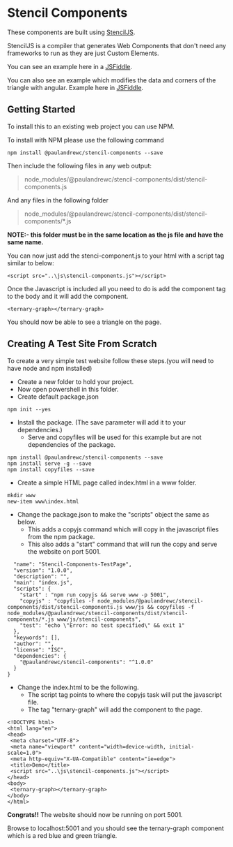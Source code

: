 # Stencil Components

These components are built using [StencilJS](https://stenciljs.com).

StencilJS is a compiler that generates Web Components that don't need any frameworks to run as they are just Custom Elements.

You can see an example here in a [JSFiddle](https://jsfiddle.net/c1qf9en8/4/).

You can also see an example which modifies the data and corners of the triangle with angular. Example here in [JSFiddle](https://jsfiddle.net/c1qf9en8/17/).

## Getting Started
To install this to an existing web project you can use NPM.

To install with NPM please use the following command 
```
npm install @paulandrewc/stencil-components --save
```
Then include the following files in any web output:
> node_modules/@paulandrewc/stencil-components/dist/stencil-components.js

And any files in the following folder 

> node_modules/@paulandrewc/stencil-components/dist/stencil-components/*.js 

**NOTE:- this folder must be in the same location as the js file and have the same name.**

You can now just add the stenci-component.js to your html with a script tag similar to below:
```
<script src="..\js\stencil-components.js"></script>
```

Once the Javascript is included all you need to do is add the component tag to the body and it will add the component.
```
<ternary-graph></ternary-graph>
```

You should now be able to see a triangle on the page.

## Creating A Test Site From Scratch
To create a very simple test website follow these steps.(you will need to have node and npm installed)
* Create a new folder to hold your project.
* Now open powershell in this folder.
* Create default package.json
```
npm init --yes
```

* Install the package. (The save parameter will add it to your dependencies.)
  * Serve and copyfiles will be used for this example but are not dependencies of the package.
```
npm install @paulandrewc/stencil-components --save
npm install serve -g --save
npm install copyfiles --save
```

* Create a simple HTML page called index.html in a www folder.
```
mkdir www
new-item www\index.html
```

* Change the package.json to make the "scripts" object the same as below.
  * This adds a copyjs command which will copy in the javascript files from the npm package.
  * This also adds a "start" command that will run the copy and serve the website on port 5001.
```
  "name": "Stencil-Components-TestPage",
  "version": "1.0.0",
  "description": "",
  "main": "index.js",
  "scripts": {
    "start" : "npm run copyjs && serve www -p 5001",
    "copyjs" : "copyfiles -f node_modules/@paulandrewc/stencil-components/dist/stencil-components.js www/js && copyfiles -f node_modules/@paulandrewc/stencil-components/dist/stencil-components/*.js www/js/stencil-components",
    "test": "echo \"Error: no test specified\" && exit 1"
  },
  "keywords": [],
  "author": "",
  "license": "ISC",
  "dependencies": {
    "@paulandrewc/stencil-components": "^1.0.0"
  }
}
```

* Change the index.html to be the following.
  * The script tag points to where the copyjs task will put the javascript file.
  * The tag "ternary-graph" will add the component to the page.
```
<!DOCTYPE html>
<html lang="en">
<head>
 <meta charset="UTF-8">
 <meta name="viewport" content="width=device-width, initial-scale=1.0">
 <meta http-equiv="X-UA-Compatible" content="ie=edge">
 <title>Demo</title>
 <script src="..\js\stencil-components.js"></script>
</head>
<body>
 <ternary-graph></ternary-graph>
</body>
</html>
```


**Congrats!!** The website should now be running on port 5001.

Browse to localhost:5001 and you should see the ternary-graph component which is a red blue and green triangle.